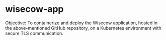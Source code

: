 # wisecow-app
Objective: To containerize and deploy the Wisecow application, hosted in the above-mentioned GitHub repository, on a Kubernetes environment with secure TLS communication.
